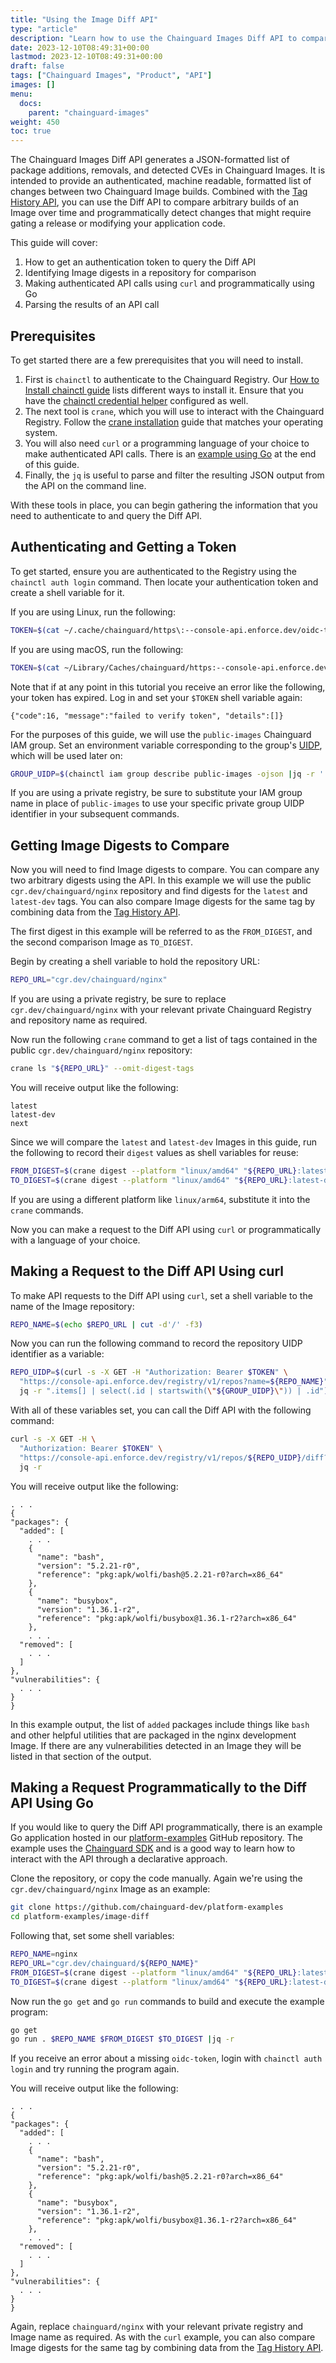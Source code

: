 ```yaml
---
title: "Using the Image Diff API"
type: "article"
description: "Learn how to use the Chainguard Images Diff API to compare changes between image versions."
date: 2023-12-10T08:49:31+00:00
lastmod: 2023-12-10T08:49:31+00:00
draft: false
tags: ["Chainguard Images", "Product", "API"]
images: []
menu:
  docs:
    parent: "chainguard-images"
weight: 450
toc: true
---
```



The Chainguard Images Diff API generates a JSON-formatted list of package additions, removals, and detected CVEs in Chainguard Images. It is intended to provide an authenticated, machine readable, formatted list of changes between two Chainguard Image builds. Combined with the [Tag History API](/chainguard/chainguard-images/using-the-tag-history-api/), you can use the Diff API to compare arbitrary builds of an Image over time and programmatically detect changes that might require gating a release or modifying your application code.

This guide will cover:

1. How to get an authentication token to query the Diff API
2. Identifying Image digests in a repository for comparison
3. Making authenticated API calls using `curl` and programmatically using Go
4. Parsing the results of an API call

## Prerequisites

To get started there are a few prerequisites that you will need to install.

1. First is `chainctl` to authenticate to the Chainguard Registry. Our [How to Install chainctl guide](/chainguard/administration/how-to-install-chainctl/) lists different ways to install it. Ensure that you have the [chainctl credential helper](/chainguard/chainguard-registry/authenticating/#authenticating-with-the-chainctl-credential-helper) configured as well.
2. The next tool is `crane`, which you will use to interact with the Chainguard Registry. Follow the [crane installation](https://github.com/google/go-containerregistry/blob/main/cmd/crane/README.md#installation) guide that matches your operating system.
3. You will also need `curl` or a programming language of your choice to make authenticated API calls. There is an [example using Go](#making-a-request-programmatically-to-the-diff-api-using-go) at the end of this guide.
4. Finally, the `jq` is useful to parse and filter the resulting JSON output from the API on the command line.

With these tools in place, you can begin gathering the information that you need to authenticate to and query the Diff API.

## Authenticating and Getting a Token

To get started, ensure you are authenticated to the Registry using the `chainctl auth login` command. Then locate your authentication token and create a shell variable for it.

If you are using Linux, run the following:

```sh
TOKEN=$(cat ~/.cache/chainguard/https\:--console-api.enforce.dev/oidc-token)
```

If you are using macOS, run the following:

```sh
TOKEN=$(cat ~/Library/Caches/chainguard/https:--console-api.enforce.dev/oidc-token)
```

Note that if at any point in this tutorial you receive an error like the following, your token has expired. Log in and set your `$TOKEN` shell variable again:

```
{"code":16, "message":"failed to verify token", "details":[]}
```

For the purposes of this guide, we will use the `public-images` Chainguard IAM group. Set an environment variable corresponding to the group's [UIDP](/chainguard/administration/cloudevents/events-reference/#uidp-identifiers), which will be used later on:

```sh
GROUP_UIDP=$(chainctl iam group describe public-images -ojson |jq -r '.id')
```

If you are using a private registry, be sure to substitute your IAM group name in place of `public-images` to use your specific private group UIDP identifier in your subsequent commands.

## Getting Image Digests to Compare

Now you will need to find Image digests to compare. You can compare any two arbitrary digests using the API. In this example we will use the public `cgr.dev/chainguard/nginx` repository and find digests for the `latest` and `latest-dev` tags. You can also compare Image digests for the same tag by combining data from the [Tag History API](/chainguard/chainguard-images/using-the-tag-history-api/).

The first digest in this example will be referred to as the `FROM_DIGEST`, and the second comparison Image as `TO_DIGEST`.

Begin by creating a shell variable to hold the repository URL:

```sh
REPO_URL="cgr.dev/chainguard/nginx"
```

If you are using a private registry, be sure to replace `cgr.dev/chainguard/nginx` with your relevant private Chainguard Registry and repository name as required.

Now run the following `crane` command to get a list of tags contained in the public `cgr.dev/chainguard/nginx` repository:

```sh
crane ls "${REPO_URL}" --omit-digest-tags
```

You will receive output like the following:

```
latest
latest-dev
next
```

Since we will compare the `latest` and `latest-dev` Images in this guide, run the following to record their `digest` values as shell variables for reuse:

```sh
FROM_DIGEST=$(crane digest --platform "linux/amd64" "${REPO_URL}:latest")
TO_DIGEST=$(crane digest --platform "linux/amd64" "${REPO_URL}:latest-dev")
```

If you are using a different platform like `linux/arm64`, substitute it into the `crane` commands.

Now you can make a request to the Diff API using `curl` or programmatically with a language of your choice.

## Making a Request to the Diff API Using curl

To make API requests to the Diff API using `curl`, set a shell variable to the name of the Image repository:

```sh
REPO_NAME=$(echo $REPO_URL | cut -d'/' -f3)
```

Now you can run the following command to record the repository UIDP identifier as a variable:

```sh
REPO_UIDP=$(curl -s -X GET -H "Authorization: Bearer $TOKEN" \
  "https://console-api.enforce.dev/registry/v1/repos?name=${REPO_NAME}" | \
  jq -r ".items[] | select(.id | startswith(\"${GROUP_UIDP}\")) | .id")
```

With all of these variables set, you can call the Diff API with the following command:

```sh
curl -s -X GET -H \
  "Authorization: Bearer $TOKEN" \
  "https://console-api.enforce.dev/registry/v1/repos/${REPO_UIDP}/diff?from_digest=${FROM_DIGEST}&to_digest=${TO_DIGEST}" | \
  jq -r
```

You will receive output like the following:

```
. . .
{
"packages": {
  "added": [
    . . .
    {
      "name": "bash",
      "version": "5.2.21-r0",
      "reference": "pkg:apk/wolfi/bash@5.2.21-r0?arch=x86_64"
    },
    {
      "name": "busybox",
      "version": "1.36.1-r2",
      "reference": "pkg:apk/wolfi/busybox@1.36.1-r2?arch=x86_64"
    },
    . . .
  "removed": [
    . . .
  ]
},
"vulnerabilities": {
  . . .
}
}
```

In this example output, the list of `added` packages include things like `bash` and other helpful utilities that are packaged in the nginx development Image. If there are any vulnerabilities detected in an Image they will be listed in that section of the output.

## Making a Request Programmatically to the Diff API Using Go

If you would like to query the Diff API programmatically, there is an example Go application hosted in our [platform-examples](https://github.com/chainguard-dev/platform-examples/tree/main/image-diff) GitHub repository. The example uses the [Chainguard SDK](https://pkg.go.dev/chainguard.dev/sdk) and is a good way to learn how to interact with the API through a declarative approach.

Clone the repository, or copy the code manually. Again we're using the `cgr.dev/chainguard/nginx` Image as an example:

```sh
git clone https://github.com/chainguard-dev/platform-examples
cd platform-examples/image-diff
```

Following that, set some shell variables:

```sh
REPO_NAME=nginx
REPO_URL="cgr.dev/chainguard/${REPO_NAME}"
FROM_DIGEST=$(crane digest --platform "linux/amd64" "${REPO_URL}:latest")
TO_DIGEST=$(crane digest --platform "linux/amd64" "${REPO_URL}:latest-dev")
```

Now run the `go get` and `go run` commands to build and execute the example program:

```sh
go get
go run . $REPO_NAME $FROM_DIGEST $TO_DIGEST |jq -r
```

If you receive an error about a missing `oidc-token`, login with `chainctl auth login` and try running the program again.

You will receive output like the following:

```
. . .
{
"packages": {
  "added": [
    . . .
    {
      "name": "bash",
      "version": "5.2.21-r0",
      "reference": "pkg:apk/wolfi/bash@5.2.21-r0?arch=x86_64"
    },
    {
      "name": "busybox",
      "version": "1.36.1-r2",
      "reference": "pkg:apk/wolfi/busybox@1.36.1-r2?arch=x86_64"
    },
    . . .
  "removed": [
    . . .
  ]
},
"vulnerabilities": {
  . . .
}
}
```

Again, replace `chainguard/nginx` with your relevant private registry and Image name as required. As with the `curl` example, you can also compare Image digests for the same tag by combining data from the [Tag History API](/chainguard/chainguard-images/using-the-tag-history-api/).
